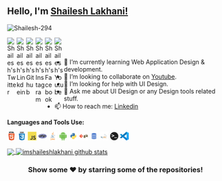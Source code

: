 ## Hello, I'm [Shailesh Lakhani!](https://www.shaileshlakhani.me/) 

<p align="left"> <img src="https://komarev.com/ghpvc/?username=Shailesh-294&label=Profile View's&color=blue&style=plastic" alt="Shailesh-294" /> </p>

<a href="#">
  <img align="left" alt="Shailesh's Twitter" width="22px" src="https://cdn.jsdelivr.net/npm/simple-icons@v3/icons/twitter.svg" />
</a>
<a href="https://www.linkedin.com/in/imshaileshlakhani/">
  <img align="left" alt="Shailesh's Linkdein" width="22px" src="https://cdn.jsdelivr.net/npm/simple-icons@v3/icons/linkedin.svg" />
</a>
<a href="https://github.com/imshaileshlakhani">
  <img align="left" alt="Shailesh's Github" width="22px" src="https://cdn.jsdelivr.net/npm/simple-icons@v3/icons/github.svg" />
</a>
<a href="https://www.instagram.com/sendy_patel_29/">
  <img align="left" alt="Shailesh's Instagram" width="22px" src="https://cdn.jsdelivr.net/npm/simple-icons@v3/icons/instagram.svg" />
</a>
<a href="https://m.facebook.com/saylas.lakhana">
  <img align="left" alt="Shailesh's Facebook" width="22px" src="https://cdn.jsdelivr.net/npm/simple-icons@v3/icons/facebook.svg" />
</a>
<a href="#">
  <img align="left" alt="Shailesh's Youtube" width="22px" src="https://cdn.jsdelivr.net/npm/simple-icons@v3/icons/youtube.svg" />
</a>

<br/>
<br/>

- 🌱 I’m currently learning Web Application Design & development.
- 👯 I’m looking to collaborate on [Youtube]().
- 🤔 I’m looking for help with UI Design.
- 💬 Ask me about UI Design or any Design tools related stuff.
- 📫 How to reach me: [Linkedin](https://www.linkedin.com/in/imshaileshlakhani/)



**Languages and Tools Use:**  


<code><img height="20" src="https://raw.githubusercontent.com/github/explore/80688e429a7d4ef2fca1e82350fe8e3517d3494d/topics/html/html.png"></code>
<code><img height="20" src="https://raw.githubusercontent.com/github/explore/80688e429a7d4ef2fca1e82350fe8e3517d3494d/topics/css/css.png"></code>
<code><img height="20" src="https://raw.githubusercontent.com/github/explore/80688e429a7d4ef2fca1e82350fe8e3517d3494d/topics/javascript/javascript.png"></code>
<code><img height="20" src="https://raw.githubusercontent.com/github/explore/80688e429a7d4ef2fca1e82350fe8e3517d3494d/topics/php/php.png"></code>
<code><img height="20" src="https://raw.githubusercontent.com/github/explore/80688e429a7d4ef2fca1e82350fe8e3517d3494d/topics/java/java.png"></code>
<code><img height="20" src="https://raw.githubusercontent.com/github/explore/80688e429a7d4ef2fca1e82350fe8e3517d3494d/topics/android/android.png"></code>
<code><img height="20" src="https://raw.githubusercontent.com/github/explore/80688e429a7d4ef2fca1e82350fe8e3517d3494d/topics/python/python.png"></code>
<code><img height="20" src="https://raw.githubusercontent.com/github/explore/80688e429a7d4ef2fca1e82350fe8e3517d3494d/topics/git/git.png"></code>
<code><img height="20" src="https://raw.githubusercontent.com/github/explore/80688e429a7d4ef2fca1e82350fe8e3517d3494d/topics/sql/sql.png"></code>
<code><img height="20" src="https://raw.githubusercontent.com/github/explore/80688e429a7d4ef2fca1e82350fe8e3517d3494d/topics/mysql/mysql.png"></code>
<code><img height="20" src="https://raw.githubusercontent.com/github/explore/80688e429a7d4ef2fca1e82350fe8e3517d3494d/topics/terminal/terminal.png"></code>
<code><img height="20" src="https://raw.githubusercontent.com/github/explore/80688e429a7d4ef2fca1e82350fe8e3517d3494d/topics//visual-studio-code//visual-studio-code.png"></code>


<a href="https://github.com/imshaileshlakhani">
  <img align="center" src="https://github-readme-stats.vercel.app/api/top-langs/?username=imshaileshlakhani&theme=dark&hide_langs_below=1" />
</a>
<a href="https://github.com/imshaileshlakhani">
 <img align="center" src="https://github-readme-stats.vercel.app/api?username=imshaileshlakhani&show_icons=true&theme=dark&line_height=27" alt="imshaileshlakhani github stats"/>
</a>

<div align="center">

### Show some ❤️ by starring some of the repositories!

</div>
